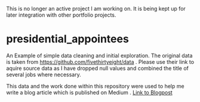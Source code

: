 This is no longer an active project I am working on.  It is being kept up for later integration with other portfolio projects.  

# presidential_appointees
An Example of simple data cleaning and initial exploration.  The original data is taken from https://github.com/fivethirtyeight/data .  Please use their link to aquire source data as I have dropped null values and combined the title of several jobs where necessary. 

This data and the work done within this repository were used to help me write a blog article which is published on Medium . 
[Link to Blogpost](https://medium.com/@trvlingteacher/exploratory-data-analysis-7099aec3e13f?source=friends_link&sk=28c08017806bd1524da0831076608193)

